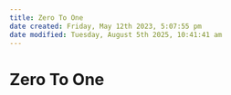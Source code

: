 ```yaml
---
title: Zero To One
date created: Friday, May 12th 2023, 5:07:55 pm
date modified: Tuesday, August 5th 2025, 10:41:41 am
---
```


# Zero To One
